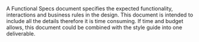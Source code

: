 A Functional Specs document specifies the expected functionality, interactions and business rules in the design. This document is intended to include all the details therefore it is time consuming. If time and budget allows, this document could be combined with the style guide into one deliverable. 

